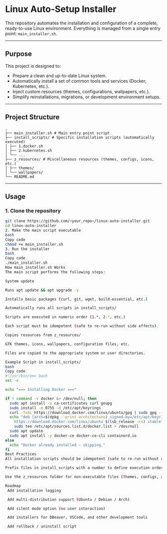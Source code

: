 # Linux Auto-Setup Installer

This repository automates the installation and configuration of a complete, ready-to-use Linux environment.
Everything is managed from a single entry point: `main_installer.sh`.

---

## Purpose

This project is designed to:
- Prepare a clean and up-to-date Linux system.
- Automatically install a set of common tools and services (Docker, Kubernetes, etc.).
- Inject custom resources (themes, configurations, wallpapers, etc.).
- Simplify reinstallations, migrations, or development environment setups.

---

## Project Structure

```
.
├── main_installer.sh # Main entry point script
├── install_scripts/ # Specific installation scripts (automatically executed)
│ ├── 1.docker.sh
│ ├── 2.kubernetes.sh
│ └── ...
├── z_resources/ # Miscellaneous resources (themes, configs, icons, etc.)
│ ├── themes/
│ └── wallpapers/
└── README.md
```

---

## Usage

### 1. Clone the repository
```bash
git clone https://github.com/<your_repo>/linux-auto-installer.git
cd linux-auto-installer
2. Make the main script executable
bash
Copy code
chmod +x main_installer.sh
3. Run the installer
bash
Copy code
./main_installer.sh
How main_installer.sh Works
The main script performs the following steps:

System update

Runs apt update && apt upgrade -y

Installs basic packages (curl, git, wget, build-essential, etc.)

Automatically runs all scripts in install_scripts/

Scripts are executed in numeric order (1.*, 2.*, etc.)

Each script must be idempotent (safe to re-run without side effects).

Copies resources from z_resources/

GTK themes, icons, wallpapers, configuration files, etc.

Files are copied to the appropriate system or user directories.

Example Script in install_scripts/
bash
Copy code
#!/usr/bin/env bash
set -e

echo "=== Installing Docker ==="

if ! command -v docker &> /dev/null; then
  sudo apt install -y ca-certificates curl gnupg
  sudo install -m 0755 -d /etc/apt/keyrings
  curl -fsSL https://download.docker.com/linux/ubuntu/gpg | sudo gpg --dearmor -o /etc/apt/keyrings/docker.gpg
  echo "deb [arch=$(dpkg --print-architecture) signed-by=/etc/apt/keyrings/docker.gpg] \
    https://download.docker.com/linux/ubuntu $(lsb_release -cs) stable" | \
    sudo tee /etc/apt/sources.list.d/docker.list > /dev/null
  sudo apt update
  sudo apt install -y docker-ce docker-ce-cli containerd.io
else
  echo "Docker already installed — skipping."
fi
Best Practices
All installation scripts should be idempotent (safe to re-run without changes).

Prefix files in install_scripts with a number to define execution order.

Use the z_resources folder for non-executable files (themes, configs, assets).

Roadmap
 Add installation logging

 Add multi-distribution support (Ubuntu / Debian / Arch)

 Add silent mode option (no user interaction)

 Add installers for DBeaver, VSCode, and other development tools

 Add rollback / uninstall script
